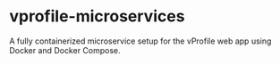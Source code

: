 # vprofile-microservices
A fully containerized microservice setup for the vProfile web app using Docker and Docker Compose.
